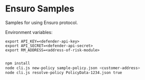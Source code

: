 # Ensuro Samples

Samples for using Ensuro protocol.

Environment variables:

```
export API_KEY=<defender-api-key>
export API_SECRET=<defender-api-secret>
export RM_ADDRESS=<address-of-risk-module>
```

```bash

npm install
node cli.js new-policy sample-policy.json <customer-address>
node cli.js resolve-policy PolicyData-1234.json true
```
